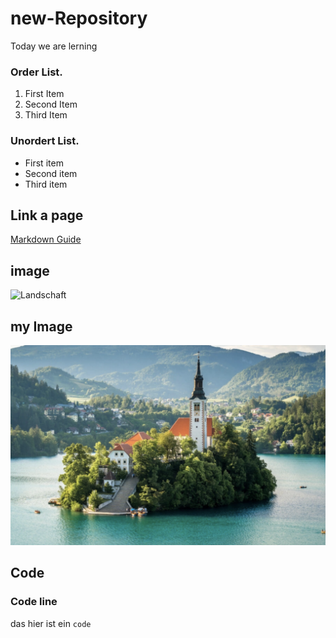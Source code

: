 # new-Repository

Today we are lerning 


### Order List.
1. First Item
2. Second Item
3. Third Item

### Unordert List.
- First item
- Second item
- Third item

## Link a page
[Markdown Guide](https://www.markdownguide.org/cheat-sheet/)

## image
![Landschaft](https://www.americanexpress.com/de-de/amexcited/media/webp/de-de/amexcited/media/cache/article_intro_hero/cms/2022/07/landschaft-slowenien-titelbild.webp?625852)

## my Image
![Landschaft](./Landschaft.png)

## Code

### Code line
das hier ist ein `code`

